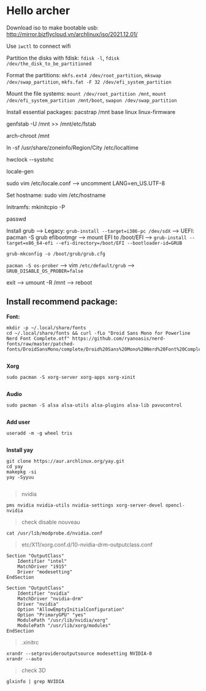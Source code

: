 <H1>Hello archer</H1>

Download iso to make bootable usb: http://mirror.bizflycloud.vn/archlinux/iso/2021.12.01/

Use `iwctl` to connect wifi

Partition the disks with fdisk: `fdisk -l`, `fdisk /dev/the_disk_to_be_partitioned`

Format the partitions: `mkfs.ext4 /dev/root_partition`, `mkswap /dev/swap_partition`, `mkfs.fat -F 32 /dev/efi_system_partition`

Mount the file systems: `mount /dev/root_partition /mnt`, `mount /dev/efi_system_partition /mnt/boot`, `swapon /dev/swap_partition`

Install essential packages: pacstrap /mnt base linux linux-firmware

genfstab -U /mnt >> /mnt/etc/fstab

arch-chroot /mnt

ln -sf /usr/share/zoneinfo/Region/City /etc/localtime

hwclock --systohc

locale-gen

sudo vim /etc/locale.conf --> uncomment LANG=en_US.UTF-8

Set hostname: sudo vim /etc/hostname

Initramfs: mkinitcpio -P

passwd

Install grub --> Legacy: `grub-install --target=i386-pc /dev/sdX` --> UEFI: pacman -S grub efibootmgr --> mount EFI to /boot/EFI --> `grub-install --target=x86_64-efi --efi-directory=/boot/EFI --bootloader-id=GRUB`

`grub-mkconfig -o /boot/grub/grub.cfg`

`pacman -S os-prober` --> vim `/etc/default/grub` --> `GRUB_DISABLE_OS_PROBER=false`

exit --> umount -R /mnt --> reboot

<H2>Install recommend package:</H2>

**Font:**
```
mkdir -p ~/.local/share/fonts
cd ~/.local/share/fonts && curl -fLo "Droid Sans Mono for Powerline Nerd Font Complete.otf" https://github.com/ryanoasis/nerd-fonts/raw/master/patched-fonts/DroidSansMono/complete/Droid%20Sans%20Mono%20Nerd%20Font%20Complete.otf
  
```

**Xorg**
```
sudo pacman -S xorg-server xorg-apps xorg-xinit
  
```

**Audio**
```
sudo pacman -S alsa alsa-utils alsa-plugins alsa-lib pavucontrol
  
```

**Add user**
```
useradd -m -g wheel tris
  
```

**Install yay**
```
git clone https://aur.archlinux.org/yay.git
cd yay
makepkg -si
yay -Syyuu
  
```


> nvidia
```
pms nvidia nvidia-utils nvidia-settings xorg-server-devel opencl-nvidia 
```

> check disable nouveau
```
cat /usr/lib/modprobe.d/nvidia.conf
```

> etc/X11/xorg.conf.d/10-nvidia-drm-outputclass.conf
```
Section "OutputClass"
    Identifier "intel"
    MatchDriver "i915"
    Driver "modesetting"
EndSection

Section "OutputClass"
    Identifier "nvidia"
    MatchDriver "nvidia-drm"
    Driver "nvidia"
    Option "AllowEmptyInitialConfiguration"
    Option "PrimaryGPU" "yes"
    ModulePath "/usr/lib/nvidia/xorg"
    ModulePath "/usr/lib/xorg/modules"
EndSection
```

> .xinitrc
```
xrandr --setprovideroutputsource modesetting NVIDIA-0
xrandr --auto
```
> check 3D
```
glxinfo | grep NVIDIA
```



